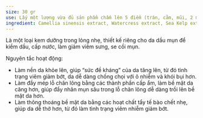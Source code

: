 ```yaml
---
size: 30 gr
use: Lấy một lượng vừa đủ sản phẩm chấm lên 5 điểm (trán, cằm, mũi, 2 má) và thoa đều. Sử dụng ngày 2 lần sáng – tối.
ingredient: Camellia sinensis extract, Watercress extract, Sea Kelp extract, Niacinamide, Tocopheryl, Barbadensis hydrosol, Camellia sinensis extract, Ivy extract, Saponaria extract, Sea Kelp extract, Niacinamide, Burdock root extract, Sage extract, Saponaria extract, Bladderwrack extract, Comprey leaves extract, Melaleuca alternifolia oil, Neem oil, Salicylic 0,5%, Barbadensis hydrosol, Lemon peel extract, Ivy extract, Comprey leaves extract, Melaleuca alternifolia oil, Neem oil, Retinyl palmitate, Salicylic 0,5%. 
---
```

Là một loại kem dưỡng trong lỏng nhẹ, thiết kế riêng cho da dầu mụn để kiềm dầu, cấp nước, làm giảm viêm sưng, se cồi mụn.

Nguyên tắc hoạt động:
* Làm nền da khỏe lên, giúp “sức đề kháng” của da tăng lên, từ đó tình trạng viêm giảm bớt, da dễ dàng chống chọi với ô nhiễm và khói bụi hơn. 
* Làm đầy mép lỗ chân lông bằng các thành phần cấp ẩm, làm bề mặt da căng hơn, giúp đẩy nhân mụn sâu trong lỗ chân lông dễ dàng trồi lên bề mặt da hơn.
* Làm thông thoáng bề mặt da bằng các hoạt chất tẩy tế bào chết nhẹ, giúp da dễ thở hơn, từ đó làm tình trạng viêm nhiễm giảm bớt.

